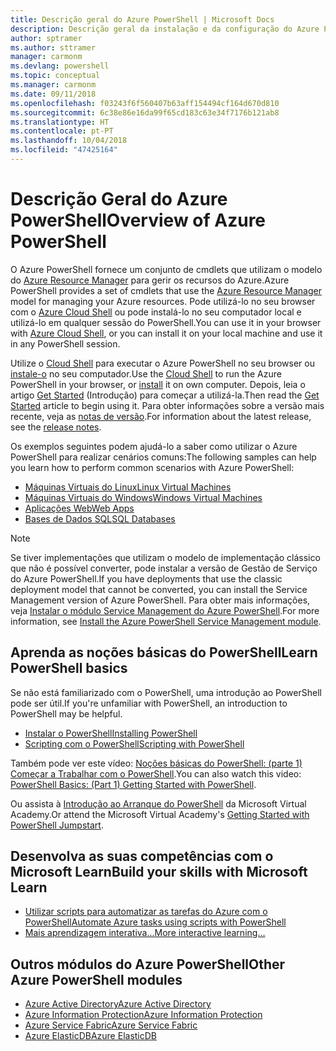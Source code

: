 ```yaml
---
title: Descrição geral do Azure PowerShell | Microsoft Docs
description: Descrição geral da instalação e da configuração do Azure PowerShell.
author: sptramer
ms.author: sttramer
manager: carmonm
ms.devlang: powershell
ms.topic: conceptual
ms.manager: carmonm
ms.date: 09/11/2018
ms.openlocfilehash: f03243f6f560407b63aff154494cf164d670d810
ms.sourcegitcommit: 6c38e86e16da99f65cd183c63e34f7176b121ab8
ms.translationtype: HT
ms.contentlocale: pt-PT
ms.lasthandoff: 10/04/2018
ms.locfileid: "47425164"
---
```

# <a name="overview-of-azure-powershell"></a><span data-ttu-id="0f1a2-103">Descrição Geral do Azure PowerShell</span><span class="sxs-lookup"><span data-stu-id="0f1a2-103">Overview of Azure PowerShell</span></span>

<span data-ttu-id="0f1a2-104">O Azure PowerShell fornece um conjunto de cmdlets que utilizam o modelo do [Azure Resource Manager](/azure/azure-resource-manager/resource-group-overview) para gerir os recursos do Azure.</span><span class="sxs-lookup"><span data-stu-id="0f1a2-104">Azure PowerShell provides a set of cmdlets that use the [Azure Resource Manager](/azure/azure-resource-manager/resource-group-overview) model for managing your Azure resources.</span></span> <span data-ttu-id="0f1a2-105">Pode utilizá-lo no seu browser com o [Azure Cloud Shell](/azure/cloud-shell/overview) ou pode instalá-lo no seu computador local e utilizá-lo em qualquer sessão do PowerShell.</span><span class="sxs-lookup"><span data-stu-id="0f1a2-105">You can use it in your browser with [Azure Cloud Shell](/azure/cloud-shell/overview), or you can install it on your local machine and use it in any PowerShell session.</span></span>

<span data-ttu-id="0f1a2-106">Utilize o [Cloud Shell](/azure/cloud-shell/overview) para executar o Azure PowerShell no seu browser ou [instale-o](install-azurerm-ps.md) no seu computador.</span><span class="sxs-lookup"><span data-stu-id="0f1a2-106">Use the [Cloud Shell](/azure/cloud-shell/overview) to run the Azure PowerShell in your browser, or [install](install-azurerm-ps.md) it on own computer.</span></span> <span data-ttu-id="0f1a2-107">Depois, leia o artigo [Get Started](get-started-azureps.md) (Introdução) para começar a utilizá-la.</span><span class="sxs-lookup"><span data-stu-id="0f1a2-107">Then read the [Get Started](get-started-azureps.md) article to begin using it.</span></span> <span data-ttu-id="0f1a2-108">Para obter informações sobre a versão mais recente, veja as [notas de versão](release-notes-azureps.md).</span><span class="sxs-lookup"><span data-stu-id="0f1a2-108">For information about the latest release, see the [release notes](release-notes-azureps.md).</span></span>

<span data-ttu-id="0f1a2-109">Os exemplos seguintes podem ajudá-lo a saber como utilizar o Azure PowerShell para realizar cenários comuns:</span><span class="sxs-lookup"><span data-stu-id="0f1a2-109">The following samples can help you learn how to perform common scenarios with Azure PowerShell:</span></span>

* [<span data-ttu-id="0f1a2-110">Máquinas Virtuais do Linux</span><span class="sxs-lookup"><span data-stu-id="0f1a2-110">Linux Virtual Machines</span></span>](/azure/virtual-machines/virtual-machines-linux-powershell-samples?toc=/powershell/azure/toc.json)
* [<span data-ttu-id="0f1a2-111">Máquinas Virtuais do Windows</span><span class="sxs-lookup"><span data-stu-id="0f1a2-111">Windows Virtual Machines</span></span>](/azure/virtual-machines/virtual-machines-windows-powershell-samples?toc=/powershell/azure/toc.json)
* [<span data-ttu-id="0f1a2-112">Aplicações Web</span><span class="sxs-lookup"><span data-stu-id="0f1a2-112">Web Apps</span></span>](/azure/app-service-web/app-service-powershell-samples?toc=/powershell/azure/toc.json)
* [<span data-ttu-id="0f1a2-113">Bases de Dados SQL</span><span class="sxs-lookup"><span data-stu-id="0f1a2-113">SQL Databases</span></span>](/azure/sql-database/sql-database-powershell-samples?toc=/powershell/azure/toc.json)

> [!NOTE]
> <span data-ttu-id="0f1a2-114">Se tiver implementações que utilizam o modelo de implementação clássico que não é possível converter, pode instalar a versão de Gestão de Serviço do Azure PowerShell.</span><span class="sxs-lookup"><span data-stu-id="0f1a2-114">If you have deployments that use the classic deployment model that cannot be converted, you can install the Service Management version of Azure PowerShell.</span></span> <span data-ttu-id="0f1a2-115">Para obter mais informações, veja [Instalar o módulo Service Management do Azure PowerShell](/powershell/azure/servicemanagement/install-azure-ps).</span><span class="sxs-lookup"><span data-stu-id="0f1a2-115">For more information, see [Install the Azure PowerShell Service Management module](/powershell/azure/servicemanagement/install-azure-ps).</span></span>

## <a name="learn-powershell-basics"></a><span data-ttu-id="0f1a2-116">Aprenda as noções básicas do PowerShell</span><span class="sxs-lookup"><span data-stu-id="0f1a2-116">Learn PowerShell basics</span></span>

<span data-ttu-id="0f1a2-117">Se não está familiarizado com o PowerShell, uma introdução ao PowerShell pode ser útil.</span><span class="sxs-lookup"><span data-stu-id="0f1a2-117">If you're unfamiliar with PowerShell, an introduction to PowerShell may be helpful.</span></span>

* [<span data-ttu-id="0f1a2-118">Instalar o PowerShell</span><span class="sxs-lookup"><span data-stu-id="0f1a2-118">Installing PowerShell</span></span>](/powershell/scripting/setup/installing-windows-powershell)
* [<span data-ttu-id="0f1a2-119">Scripting com o PowerShell</span><span class="sxs-lookup"><span data-stu-id="0f1a2-119">Scripting with PowerShell</span></span>](/powershell/scripting/powershell-scripting)

<span data-ttu-id="0f1a2-120">Também pode ver este vídeo: [Noções básicas do PowerShell: (parte 1) Começar a Trabalhar com o PowerShell](https://channel9.msdn.com/Blogs/Taste-of-Premier/PowerShellBasicsPart1).</span><span class="sxs-lookup"><span data-stu-id="0f1a2-120">You can also watch this video: [PowerShell Basics: (Part 1) Getting Started with PowerShell](https://channel9.msdn.com/Blogs/Taste-of-Premier/PowerShellBasicsPart1).</span></span>

<span data-ttu-id="0f1a2-121">Ou assista à [Introdução ao Arranque do PowerShell](https://mva.microsoft.com/liveevents/powershell-jumpstart) da Microsoft Virtual Academy.</span><span class="sxs-lookup"><span data-stu-id="0f1a2-121">Or attend the Microsoft Virtual Academy's [Getting Started with PowerShell Jumpstart](https://mva.microsoft.com/liveevents/powershell-jumpstart).</span></span>

## <a name="build-your-skills-with-microsoft-learn"></a><span data-ttu-id="0f1a2-122">Desenvolva as suas competências com o Microsoft Learn</span><span class="sxs-lookup"><span data-stu-id="0f1a2-122">Build your skills with Microsoft Learn</span></span>

- [<span data-ttu-id="0f1a2-123">Utilizar scripts para automatizar as tarefas do Azure com o PowerShell</span><span class="sxs-lookup"><span data-stu-id="0f1a2-123">Automate Azure tasks using scripts with PowerShell</span></span>](/learn/modules/automate-azure-tasks-with-powershell/)
- [<span data-ttu-id="0f1a2-124">Mais aprendizagem interativa...</span><span class="sxs-lookup"><span data-stu-id="0f1a2-124">More interactive learning...</span></span>](/learn/browse/?term=powershell)

## <a name="other-azure-powershell-modules"></a><span data-ttu-id="0f1a2-125">Outros módulos do Azure PowerShell</span><span class="sxs-lookup"><span data-stu-id="0f1a2-125">Other Azure PowerShell modules</span></span>

* [<span data-ttu-id="0f1a2-126">Azure Active Directory</span><span class="sxs-lookup"><span data-stu-id="0f1a2-126">Azure Active Directory</span></span>](/powershell/azure/active-directory/)
* [<span data-ttu-id="0f1a2-127">Azure Information Protection</span><span class="sxs-lookup"><span data-stu-id="0f1a2-127">Azure Information Protection</span></span>](/powershell/azure/aip/)
* [<span data-ttu-id="0f1a2-128">Azure Service Fabric</span><span class="sxs-lookup"><span data-stu-id="0f1a2-128">Azure Service Fabric</span></span>](/powershell/azure/service-fabric/)
* [<span data-ttu-id="0f1a2-129">Azure ElasticDB</span><span class="sxs-lookup"><span data-stu-id="0f1a2-129">Azure ElasticDB</span></span>](/powershell/azure/elasticdbjobs/)

